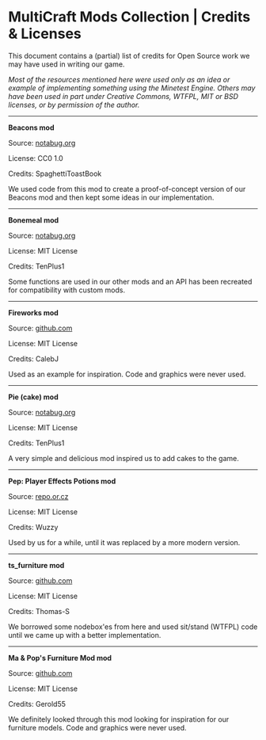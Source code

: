 MultiCraft Mods Collection | Credits & Licenses
===============================================

This document contains a (partial) list of credits for Open Source work we may have used in writing our game.

*Most of the resources mentioned here were used only as an idea or example of implementing something using the Minetest Engine. Others may have been used in part under Creative Commons, WTFPL, MIT or BSD licenses, or by permission of the author.*

---

**Beacons mod**

Source: [notabug.org](https://notabug.org/SpaghettiToastBook/beacons)

License: CC0 1.0

Credits: SpaghettiToastBook

We used code from this mod to create a proof-of-concept version of our Beacons mod and then kept some ideas in our implementation.

---

**Bonemeal mod**

Source: [notabug.org](https://notabug.org/TenPlus1/bonemeal)

License: MIT License

Credits: TenPlus1

Some functions are used in our other mods and an API has been recreated for compatibility with custom mods.

---

**Fireworks mod**

Source: [github.com](https://github.com/KaylebJay/fireworks)

License: MIT License

Credits: CalebJ

Used as an example for inspiration. Code and graphics were never used.

---

**Pie (cake) mod**

Source: [notabug.org](https://notabug.org/TenPlus1/pie)

License: MIT License

Credits: TenPlus1

A very simple and delicious mod inspired us to add cakes to the game.

---

**Pep: Player Effects Potions mod**

Source: [repo.or.cz](https://repo.or.cz/w/minetest_pep.git)

License: MIT License

Credits: Wuzzy

Used by us for a while, until it was replaced by a more modern version.

---

**ts_furniture mod**

Source: [github.com](https://github.com/minetest-mods/ts_furniture)

License: MIT License

Credits: Thomas-S

We borrowed some nodebox'es from here and used sit/stand (WTFPL) code until we came up with a better implementation.

---

**Ma & Pop's Furniture Mod mod**

Source: [github.com](https://github.com/Gerold55/ma_pops_furniture)

License: MIT License

Credits: Gerold55

We definitely looked through this mod looking for inspiration for our furniture models. Code and graphics were never used.
